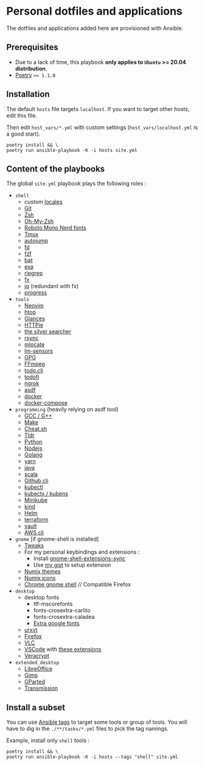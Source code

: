 # Personal dotfiles and applications

The dotfiles and applications added here are provisioned with Ansible.

## Prerequisites

- Due to a lack of time, this playbook **only applies to `Ubuntu` >= 20.04 distribution**.
- [Poetry](https://github.com/python-poetry/poetry) `>= 1.1.0`

## Installation

The default `hosts` file targets `localhost`. If you want to target
other hosts, edit this file.

Then edit `host_vars/*.yml` with custom settings
(`host_vars/localhost.yml` is a good start).

```shell
poetry install && \
poetry run ansible-playbook -K -i hosts site.yml
```

## Content of the playbooks

The global `site.yml` playbook plays the following roles :

- `shell`
  - custom [locales](https://linux.die.net/man/1/locale)
  - [Git](https://git-scm.com/)
  - [Zsh](https://www.zsh.org)
  - [Oh-My-Zsh](https://github.com/ohmyzsh/ohmyzsh)
  - [Roboto Mono Nerd fonts](https://github.com/ryanoasis/nerd-fonts/tree/master/patched-fonts/RobotoMono)
  - [Tmux](https://leanpub.com/the-tao-of-tmux/read)
  - [autojump](https://github.com/wting/autojump)
  - [fd](https://github.com/sharkdp/fd)
  - [fzf](https://github.com/junegunn/fzf)
  - [bat](https://github.com/sharkdp/bat)
  - [exa](https://github.com/ogham/exa)
  - [ripgrep](https://github.com/BurntSushi/ripgrep)
  - [fx](https://github.com/antonmedv/fx)
  - [jq](https://github.com/stedolan/jq) (redundant with fx)
  - [progress](https://github.com/Xfennec/progress)
- `tools`
  - [Neovim](https://github.com/neovim/neovim)
  - [htop](https://github.com/htop-dev/htop)
  - [Glances](https://github.com/nicolargo/glances)
  - [HTTPie](https://github.com/httpie/httpie)
  - [the silver searcher](https://github.com/ggreer/the_silver_searcher)
  - [rsync](https://rsync.samba.org)
  - [mlocate](https://linux.die.net/man/5/mlocate.db)
  - [lm-sensors](https://github.com/lm-sensors/lm-sensors)
  - [GPG](https://gnupg.org/gph/en/manual.html)
  - [FFmpeg](https://ffmpeg.org/ffmpeg.html)
  - [todo.cli](https://github.com/todotxt/todo.txt-cli)
  - [todofi](https://github.com/hugokernel/todofi.sh)
  - [ngrok](https://ngrok.com)
  - [asdf](https://asdf-vm.com)
  - [docker](https://docs.docker.com/engine/)
  - [docker-compose](https://docs.docker.com/compose/)
- `programming` (heavily relying on asdf tool)
  - [GCC / G++](https://gcc.gnu.org/)
  - [Make](https://linux.die.net/man/1/make)
  - [Cheat.sh](https://github.com/chubin/cheat.sh)
  - [Tldr](https://github.com/tldr-pages/tldr)
  - [Python](https://www.python.org)
  - [Nodejs](https://nodejs.org/en/)
  - [Golang](https://golang.org/)
  - [yarn](https://yarnpkg.com/)
  - [java](https://www.java.com/fr/)
  - [scala](https://scala-lang.org/)
  - [Github cli](https://cli.github.com/)
  - [kubectl](https://kubernetes.io/docs/reference/kubectl)
  - [kubectx / kubens](https://github.com/ahmetb/kubectx#manual)
  - [Minikube](https://github.com/kubernetes/minikube)
  - [kind](https://github.com/kubernetes-sigs/kind)
  - [Helm](https://github.com/helm/helm)
  - [terraform](https://www.terraform.io/docs/cli/index.html)
  - [vault](https://www.vaultproject.io/docs/commands)
  - [AWS cli](https://aws.amazon.com/fr/cli/)
- `gnome` [if gnome-shell is installed]
  - [Tweaks](https://wiki.gnome.org/action/show/Apps/Tweaks)
  - For my personal keybindings and extensions :
    - Install [gnome-shell-extensions-sync](https://github.com/oae/gnome-shell-extensions-sync)
    - Use [my gist](https://gist.github.com/kheraud/7fa0b1083fa5e179b796c97e390cffc2) to setup extension
  - [Numix themes](https://github.com/numixproject/numix-gtk-theme)
  - [Numix icons](https://github.com/numixproject/numix-icon-theme-circle)
  - [Chrome gnome shell](https://gitlab.gnome.org/GNOME/chrome-gnome-shel) // Compatible Firefox
- `desktop`
  - desktop fonts
    - ttf-mscorefonts
    - fonts-crosextra-carlito
    - fonts-crosextra-caladea
    - [Extra google fonts](roles/desktop_fonts/files)
  - [urxvt](https://linux.die.net/man/1/urxvt)
  - [Firefox](https://www.mozilla.org/fr/firefox/new/)
  - [VLC](https://www.videolan.org/vlc/)
  - [VSCode](https://code.visualstudio.com/) with [these extensions](host_vars/localhost.yml)
  - [Veracrypt](https://github.com/veracrypt/VeraCrypt)
- `extended_desktop`
  - [LibreOffice](https://www.libreoffice.org/)
  - [Gimp](https://www.gimp.org/)
  - [GParted](https://gparted.org/)
  - [Transmission](https://transmissionbt.com/)

## Install a subset

You can use [Ansible tags](https://docs.ansible.com/ansible/latest/user_guide/playbooks_tags.html#selecting-or-skipping-tags-when-you-run-a-playbook)
to target some tools or group of tools. You will have to dig in the
`./**/tasks/*.yml` files to pick the tag namings.

Example, install only `shell` tools :

```shell
poetry install && \
poetry run ansible-playbook -K -i hosts --tags "shell" site.yml
```
